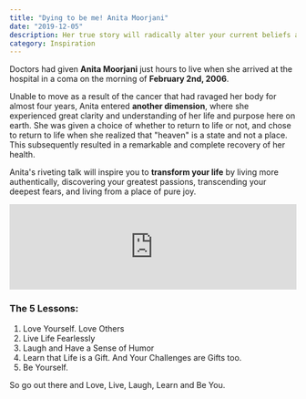 ```yaml
---
title: "Dying to be me! Anita Moorjani"
date: "2019-12-05"
description: Her true story will radically alter your current beliefs about yourself, your purpose on earth, your health, your relationships, and your life! 
category: Inspiration
---
```


Doctors had given **Anita Moorjani** just hours to live when she arrived at the hospital in a coma on the morning of **February 2nd, 2006**. 

Unable to move as a result of the cancer that had ravaged her body for almost four years, Anita entered **another dimension**, where she experienced great clarity and understanding of her life and purpose here on earth. She was given a choice of whether to return to life or not, and chose to return to life when she realized that "heaven" is a state and not a place. This subsequently resulted in a remarkable and complete recovery of her health. 

Anita's riveting talk will inspire you to **transform your life** by living more authentically, discovering your greatest passions, transcending your deepest fears, and living from a place of pure joy. 

<iframe width="100%" src="https://www.youtube.com/embed/rhcJNJbRJ6U" frameborder="0" allowfullscreen></iframe>

### The 5 Lessons:

1. Love Yourself. Love Others
2. Live Life Fearlessly
3. Laugh and Have a Sense of Humor
4. Learn that Life is a Gift. And Your Challenges are Gifts too.
5. Be Yourself.

So go out there and Love, Live, Laugh, Learn and Be You.